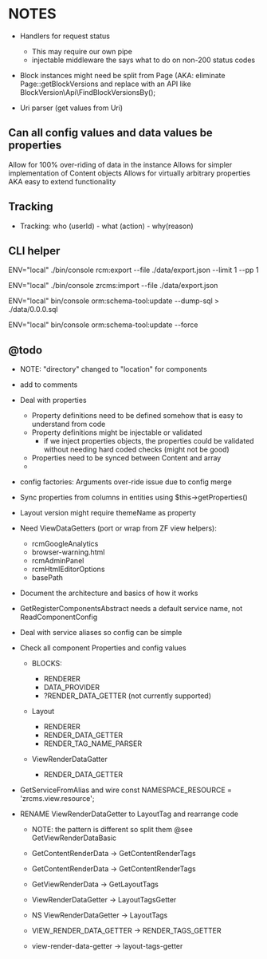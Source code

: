 NOTES
=====

- Handlers for request status
    - This may require our own pipe
    - injectable middleware the says what to do on non-200 status codes
    
- Block instances might need be split from Page 
  (AKA: eliminate Page::getBlockVersions and replace with an API like BlockVersion\Api\FindBlockVersionsBy();
  
- Uri parser (get values from Uri)

## Can all config values and data values be properties ##

Allow for 100% over-riding of data in the instance
Allows for simpler implementation of Content objects
Allows for virtually arbitrary properties AKA easy to extend functionality

## Tracking ##
- Tracking: who (userId) - what (action) - why(reason)

## CLI helper ## 

ENV="local" ./bin/console rcm:export --file ./data/export.json --limit 1 --pp 1

ENV="local" ./bin/console zrcms:import --file ./data/export.json 

ENV="local" bin/console orm:schema-tool:update --dump-sql > ./data/0.0.0.sql

ENV="local" bin/console orm:schema-tool:update --force

## @todo ##

- NOTE: "directory" changed to "location" for components
- add <identifier> to comments
- Deal with properties
    - Property definitions need to be defined somehow that is easy to understand from code
    - Property definitions might be injectable or validated
        - if we inject properties objects, the properties could be validated without needing hard coded checks (might not be good)
    - Properties need to be synced between Content and array
    - 
- config factories: Arguments over-ride issue due to config merge
- Sync properties from columns in entities using $this->getProperties()
- Layout version might require themeName as property
- Need ViewDataGetters (port or wrap from ZF view helpers):
    - rcmGoogleAnalytics
    - browser-warning.html
    - rcmAdminPanel
    - rcmHtmlEditorOptions
    - basePath
    

            
- Document the architecture and basics of how it works
- GetRegisterComponentsAbstract needs a default service name, not ReadComponentConfig

- Deal with service aliases so config can be simple

- Check all component Properties and config values
    - BLOCKS:
        - RENDERER
        - DATA_PROVIDER
        - ?RENDER_DATA_GETTER (not currently supported)
        
    - Layout
        - RENDERER
        - RENDER_DATA_GETTER
        - RENDER_TAG_NAME_PARSER
        
    - ViewRenderDataGatter
        - RENDER_DATA_GETTER
        
- GetServiceFromAlias and wire const NAMESPACE_RESOURCE = 'zrcms.view.resource';

- RENAME ViewRenderDataGetter to LayoutTag and rearrange code
    - NOTE: the pattern is different so split them @see GetViewRenderDataBasic
    - GetContentRenderData -> GetContentRenderTags
    - GetContentRenderData -> GetContentRenderTags
    
    - GetViewRenderData -> GetLayoutTags
    - ViewRenderDataGetter -> LayoutTagsGetter
    - NS ViewRenderDataGetter -> LayoutTags
    - VIEW_RENDER_DATA_GETTER -> RENDER_TAGS_GETTER
    - view-render-data-getter -> layout-tags-getter
